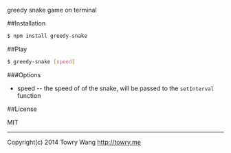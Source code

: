 greedy snake game on terminal

##Installation

```bash
$ npm install greedy-snake
```

##Play

```bash
$ greedy-snake [speed]
```

###Options

 * speed -- the speed of of the snake, will be passed to the `setInterval` function

##License

MIT

---

Copyright(c) 2014 Towry Wang <http://towry.me>
